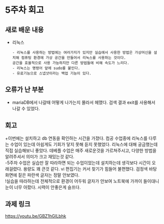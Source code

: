 # 5주차 회고
## 새로 배운 내용
- 리눅스

      - 리눅스를 사용하는 방법에는 여러가지가 있지만 실습에서 사용한 방법은 가상머신을 설치해 컴퓨팅 환경에 가상 공간을 만들어서 리눅스를 사용하는 것이다. 
      공간을 효율적으로 사용 가능하지만 다른 방법들에 비해 속도가 느리다.
      - 리눅스는 명령어 앞에 sudo를 붙인다.
      - 유료기능으로 스냅샷이라는 백업 기능이 있다.


## 오류가 난 부분
- mariaDB에서 나갈때 어떻게 나가는지 몰라서 헤맸다. 검색 결과 exit를 사용해서 나갈 수 있었다.

## 회고
+이번에는 설치하고 db 연동을 확인하는 시간을 가졌다. 컴공 수업중에 리눅스를 다루는 수업이 있는데 아쉽게도 기회가 닿지 못해 듣지 못했었다. 리눅스에 대해 궁금했는데 직접 실습해보니 좋았다. 데베플 수업은 매주 새로운것을 가르쳐주시고, 다양한 방법을 알려주셔서 의미가 크고 재밌는것 같다.
<br>-5주차 수업은 실습만 잘 따라하면 되는 수업이었는데 설치하는데 생각보다 시간이 오래걸렸다. 용량도 꽤 큰것 같다. vi 편집기는 커서 찾기가 힘들어 불편했다. 검정색 바탕화면에 짙은 파란색 글자는 정말 안보였다.
<br>!실습을 따라하는데 전체적으로 환경이 어두워 글자가 안보여 노트북에 가까이 들이대니 눈이 너무 아팠다. 시력이 안좋은게 슬프다.

## 과제 링크
<https://youtu.be/GBZ1hGlLbhk>
     
      
      
